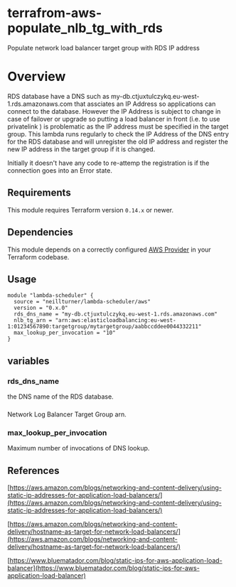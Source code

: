 # terrafrom-aws-populate_nlb_tg_with_rds

Populate network load balancer target group with RDS IP address

# Overview

RDS database have a DNS such as my-db.ctjuxtulczykq.eu-west-1.rds.amazonaws.com that assciates an IP Address so applications can connect to the database. However the IP Address is subject to change in case of failover or upgrade so putting a load balancer in front (i.e. to use privatelink ) is problematic as the IP address must be specified in the target group. This lambda runs regularly to check the IP Address of the DNS entry for the RDS database and will unregister the old IP address and register the new IP address in the target group if it is changed. 

Initially it doesn't have any code to re-attemp the registration is if the connection goes into an Error state.

## Requirements

This module requires Terraform version `0.14.x` or newer.

## Dependencies

This module depends on a correctly configured [AWS Provider](https://www.terraform.io/docs/providers/aws/index.html) in your Terraform codebase.

## Usage

```
module "lambda-scheduler" {
  source = "neillturner/lambda-scheduler/aws"
  version = "0.x.0"
  rds_dns_name = "my-db.ctjuxtulczykq.eu-west-1.rds.amazonaws.com"
  nlb_tg_arn = "arn:aws:elasticloadbalancing:eu-west-1:01234567890:targetgroup/mytargetgroup/aabbccddee0044332211"
  max_lookup_per_invocation = "10" 
}
```
## variables

### rds_dns_name

the DNS name of the RDS database.

### 

Network Log Balancer Target Group arn.
 
### max_lookup_per_invocation

Maximum number of invocations of DNS lookup.


## References 

[https://aws.amazon.com/blogs/networking-and-content-delivery/using-static-ip-addresses-for-application-load-balancers/](https://aws.amazon.com/blogs/networking-and-content-delivery/using-static-ip-addresses-for-application-load-balancers/)

[https://aws.amazon.com/blogs/networking-and-content-delivery/hostname-as-target-for-network-load-balancers/](https://aws.amazon.com/blogs/networking-and-content-delivery/hostname-as-target-for-network-load-balancers/)

[https://www.bluematador.com/blog/static-ips-for-aws-application-load-balancer](https://www.bluematador.com/blog/static-ips-for-aws-application-load-balancer)
